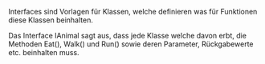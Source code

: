 Interfaces sind Vorlagen für Klassen, welche definieren was für Funktionen diese Klassen beinhalten. 

Das Interface IAnimal sagt aus, dass jede Klasse welche davon erbt, die Methoden Eat(), Walk() und Run() sowie deren Parameter, Rückgabewerte etc. beinhalten muss.
